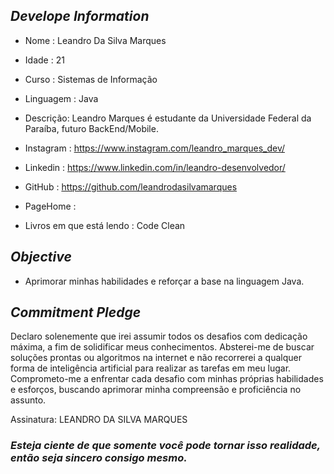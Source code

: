 ##   *Develope Information*

-  Nome : Leandro Da Silva Marques
-  Idade : 21
-  Curso : Sistemas de Informação
-  Linguagem : Java


-  Descrição:  Leandro Marques é estudante da Universidade Federal da Paraíba, futuro BackEnd/Mobile.


-  Instagram : https://www.instagram.com/leandro_marques_dev/
-  Linkedin : https://www.linkedin.com/in/leandro-desenvolvedor/
- GitHub : https://github.com/leandrodasilvamarques
- PageHome : 

- Livros em que está lendo : Code Clean

##  *Objective*

- Aprimorar minhas habilidades e reforçar a base na linguagem Java.



## *Commitment Pledge*


Declaro solenemente que irei assumir todos os desafios com dedicação máxima, a fim de solidificar meus conhecimentos.
Absterei-me de buscar soluções prontas ou algoritmos na internet e não recorrerei a qualquer forma de inteligência artificial para realizar as tarefas em meu lugar. 
Comprometo-me a enfrentar cada desafio com minhas próprias habilidades e esforços, buscando aprimorar minha compreensão e proficiência no assunto.

Assinatura: LEANDRO DA SILVA MARQUES








### *Esteja ciente de que somente você pode tornar isso realidade, então seja sincero consigo mesmo.*